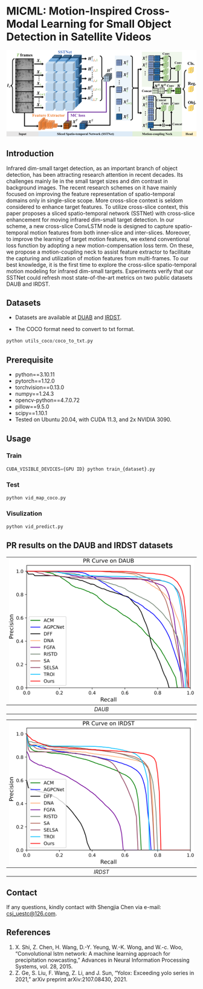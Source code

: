 # MICML: Motion-Inspired Cross-Modal Learning for Small Object Detection in Satellite Videos

![outline](./readme/method.png)

## Introduction
Infrared dim-small target detection, as an important branch of object detection, has been attracting research attention in recent decades. Its challenges mainly lie in the small target sizes and dim contrast in background images. The recent research schemes on it have mainly focused on improving the feature representation of spatio-temporal domains only in single-slice scope. More cross-slice context is seldom considered to enhance target features. To utilize cross-slice context, this paper proposes a sliced spatio-temporal network (SSTNet) with cross-slice enhancement for moving infrared dim-small target detection. In our scheme, a new cross-slice ConvLSTM node is designed to capture spatio-temporal motion features from both inner-slice and inter-slices. Moreover, to improve the learning of target motion features, we extend conventional loss function by adopting a new motion-compensation loss term. On these, we propose a motion-coupling neck to assist feature extractor to facilitate the capturing and utilization of motion features from multi-frames. To our best knowledge, it is the first time to explore the cross-slice spatio-temporal motion modeling for infrared dim-small targets. Experiments verify that our SSTNet could refresh most state-of-the-art metrics on two public datasets DAUB and IRDST.



## Datasets

- Datasets are available at [DUAB](https://www.scidb.cn/en/detail?dataSetId=720626420933459968) and [IRDST](https://xzbai.buaa.edu.cn/datasets.html).

- The COCO format need to convert to txt format.
``` python 
python utils_coco/coco_to_txt.py
```


## Prerequisite

* python==3.10.11
* pytorch==1.12.0
* torchvision==0.13.0
* numpy==1.24.3
* opencv-python==4.7.0.72
* pillow==9.5.0
* scipy==1.10.1
* Tested on Ubuntu 20.04, with CUDA 11.3, and 2x NVIDIA 3090.


## Usage

### Train
```python
CUDA_VISIBLE_DEVICES={GPU ID} python train_{dataset}.py
```

### Test
```python
python vid_map_coco.py
```

### Visulization
```python
python vid_predict.py
```

## PR results on the DAUB and IRDST datasets

| ![DAUB](./readme/PR1.png) |
|:--:|
| *DAUB* |

| ![IRDST](./readme/PR2.png) |
|:--:|
| *IRDST* |

## Contact
If any questions, kindly contact with Shengjia Chen via e-mail: csj_uestc@126.com.

## References
1. X. Shi, Z. Chen, H. Wang, D.-Y. Yeung, W.-K. Wong, and W.-c. Woo, “Convolutional lstm network: A machine learning approach for precipitation nowcasting,” Advances in Neural Information Processing Systems, vol. 28, 2015.
2. Z. Ge, S. Liu, F. Wang, Z. Li, and J. Sun, “Yolox: Exceeding yolo series in 2021,” arXiv preprint arXiv:2107.08430, 2021.





